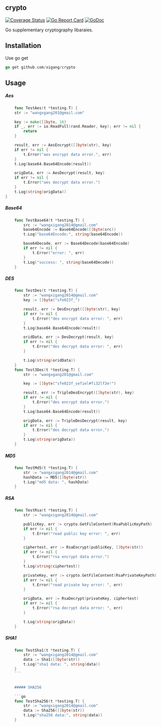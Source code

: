 ## crypto
[![Coverage Status](https://coveralls.io/repos/github/crypto/badge.svg?branch=master)](https://gocover.io/github.com/xigang/crypto?branch=master)
[![Go Report Card](https://goreportcard.com/badge/github.com/xigang/crypto)](https://goreportcard.com/report/github.com/xigang/crypto)
[![GoDoc](https://godoc.org/github.com/xigang/crypto?status.svg)](https://godoc.org/github.com/xigang/crypto)

Go supplementary cryptography libaraies.

Installation
-----------

Use go get 

```go
go get github.com/xigang/crypto
``` 

Usage
------

##### Aes

```go
    func TestAes(t *testing.T) {
    str := "wangxgang201@gmail.com"

    key := make([]byte, 16)
    if _, err := io.ReadFull(rand.Reader, key); err != nil {
        return
    }

    result, err := AesEncrypt([]byte(str), key)
    if err != nil {
        t.Error("aes encrypt data error.", err)
    }
    t.Log(base64.Base64Encode(result))

    origData, err := AesDecrypt(result, key)
    if err != nil {
        t.Error("aes decrypt data error.")
    }
    t.Log(string(origData))
}
```


##### Base64

```go
    func TestBase64(t *testing.T) {
        src := "wangxigang2014@gmail.com"
        base64Encode := Base64Encode([]byte(src))
        t.Log("base64Encode:", string(base64Encode))

        base64Decode, err := Base64Decode(base64Encode)
        if err != nil {
            t.Error("error: ", err)
        }
        t.Log("success: ", string(base64Decode))
    }
```


##### DES

```go
    func TestDes(t *testing.T) {
        str := "wangxigang2014@gmail.com"
        key := []byte("sfe023f_")

        result, err := DesEncrypt([]byte(str), key)
        if err != nil {
            t.Error("des encrypt data error: ", err)
        }
        t.Log(base64.Base64Encode(result))

        oridData, err := DesDecrypt(result, key)
        if err != nil {
            t.Error("des decrypt data error: ", err)
        }

        t.Log(string(oridData))
    }
    func Test3Des(t *testing.T) {
        str := "wangxgang201@gmail.com"

        key := []byte("sfe023f_sefiel#fi32lf3e!")

        result, err := TripleDesEncrypt([]byte(str), key)
        if err != nil {
            t.Error("des encrypt data error.")
        }
        t.Log(base64.Base64Encode(result))

        origData, err := TripleDesDecrypt(result, key)
        if err != nil {
            t.Error("des decrypt data error.")
        }
        t.Log(string(origData))
    }
```

##### MD5

```go
    func TestMd5(t *testing.T) {
        str := "wangxigang2014@gmail.com"
        hashData := MD5([]byte(str))
        t.Log("md5 data: ", hashData)
    }
```


##### RSA 

```go
    func TestRsa(t *testing.T) {
        str := "wangxigang2014@gmail.com"

        publicKey, err := crypto.GetFileContent(RsaPublicKeyPath)
        if err != nil {
            t.Error("read public key error: ", err)
        }

        ciphertest, err := RsaEncrypt(publicKey, []byte(str))
        if err != nil {
            t.Error("rsa encrypt data error.")
        }
        t.Log(string(ciphertest))

        privateKey, err := crypto.GetFileContent(RsaPrivateKeyPath)
        if err != nil {
            t.Error("read private key error: ", err)
        }

        origData, err := RsaDecrypt(privateKey, ciphertest)
        if err != nil {
            t.Error("rsa decrypt data error: ", err)
        }

        t.Log(string(origData))
    }
```


##### SHA1

```go
    func TestSha1(t *testing.T) {
        str := "wangxigang2014@gmail.com"
        data := Sha1([]byte(str))
        t.Log("sha1 data: ", string(data))
    }
    ```


    ##### SHA256

    ```go
    func TestSha256(t *testing.T) {
        str := "wangxigang2014@gmail.com"
        data := Sha256([]byte(str))
        t.Log("sha256 data:", string(data))
    }
```

